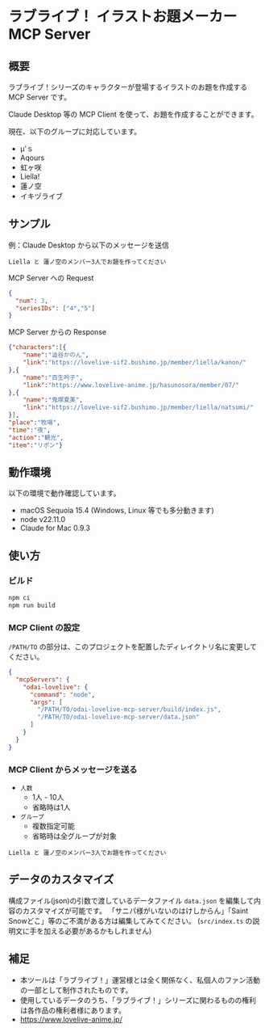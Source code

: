 # ラブライブ！ イラストお題メーカー MCP Server

## 概要

ラブライブ！シリーズのキャラクターが登場するイラストのお題を作成する MCP Server です。

Claude Desktop 等の MCP Client を使って、お題を作成することができます。

現在、以下のグループに対応しています。

- μ’ｓ
- Aqours
- 虹ヶ咲
- Liella!
- 蓮ノ空
- イキヅライブ

## サンプル

例：Claude Desktop から以下のメッセージを送信

~~~
Liella と 蓮ノ空のメンバー3人でお題を作ってください
~~~

MCP Server への Request

~~~json
{
  "num": 3,
  "seriesIDs": ["4","5"]
}
~~~

MCP Server からの Response

~~~json
{"characters":[{
    "name":"澁谷かのん",
    "link":"https://lovelive-sif2.bushimo.jp/member/liella/kanon/"
},{
    "name":"百生吟子",
    "link":"https://www.lovelive-anime.jp/hasunosora/member/07/"
},{
    "name":"鬼塚夏美",
    "link":"https://lovelive-sif2.bushimo.jp/member/liella/natsumi/"
}],
"place":"牧場",
"time":"夜",
"action":"観光",
"item":"リボン"}
~~~

## 動作環境

以下の環境で動作確認しています。

- macOS Sequoia 15.4 (Windows, Linux 等でも多分動きます)
- node v22.11.0
- Claude for Mac 0.9.3

## 使い方

### ビルド

~~~sh
npm ci
npm run build
~~~

### MCP Client の設定

`/PATH/TO` の部分は、このプロジェクトを配置したディレイクトリ名に変更してください。

~~~json
{
  "mcpServers": {
    "odai-lovelive": {
      "command": "node",
      "args": [
        "/PATH/TO/odai-lovelive-mcp-server/build/index.js",
        "/PATH/TO/odai-lovelive-mcp-server/data.json"
      ]
    }
  }
}
~~~

### MCP Client からメッセージを送る

- `人数`
    - 1人 - 10人
    - 省略時は1人
- `グループ`
    - 複数指定可能
    - 省略時は全グループが対象

~~~
Liella と 蓮ノ空のメンバー3人でお題を作ってください
~~~

## データのカスタマイズ

構成ファイル(json)の引数で渡しているデータファイル `data.json` を編集して内容のカスタマイズが可能です。
「サニパ様がいないのはけしからん」「Saint Snowどこ」等のご不満がある方は編集してみてください。
(`src/index.ts` の説明文に手を加える必要があるかもしれません)

## 補足

- 本ツールは「ラブライブ！」運営様とは全く関係なく、私個人のファン活動の一部として制作されたものです。
- 使用しているデータのうち、「ラブライブ！」シリーズに関わるものの権利は各作品の権利者様にあります。
- https://www.lovelive-anime.jp/
